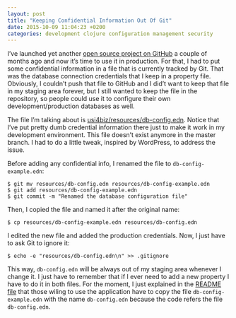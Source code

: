 ```yaml
---
layout: post
title: "Keeping Confidential Information Out Of Git"
date: 2015-10-09 11:04:23 +0200
categories: development clojure configuration management security
---
```


I’ve launched yet another <a href="https://github.com/htmfilho/usi4biz" target="_blank">open source project on GitHub</a> a couple of months ago and now it’s time to use it in production. For that, I had to put some confidential information in a file that is currently tracked by Git. That was the database connection credentials that I keep in a property file. Obviously, I couldn’t push that file to GitHub and I did’t want to keep that file in my staging area forever, but I still wanted to keep the file in the repository, so people could use it to configure their own development/production databases as well.

The file I’m talking about is <a href="https://github.com/htmfilho/usi4biz/blob/37bc4973c73f18e7a50494b419ab253fd492fa6b/resources/db-config.edn" target="_blank">usi4biz/resources/db-config.edn</a>. Notice that I’ve put pretty dumb credential information there just to make it work in my development environment. This file doesn’t exist anymore in the master branch. I had to do a little tweak, inspired by WordPress, to address the issue.

Before adding any confidential info, I renamed the file to `db-config-example.edn`:

```
$ git mv resources/db-config.edn resources/db-config-example.edn
$ git add resources/db-config-example.edn
$ git commit -m "Renamed the database configuration file"
```

Then, I copied the file and named it after the original name:

```
$ cp resources/db-config-example.edn resources/db-config.edn
```

I edited the new file and added the production credentials. Now, I just have to ask Git to ignore it:

```
$ echo -e "resources/db-config.edn\n" >> .gitignore
```

This way, `db-config.edn` will be always out of my staging area whenever I change it. I just have to remember that if I ever need to add a new property I have to do it in both files. For the moment, I just explained in the <a href="https://github.com/htmfilho/usi4biz/blob/master/README.md" target="_blank">README file</a> that those wiling to use the application have to copy the file `db-config-example.edn` with the name `db-config.edn` because the code refers the file `db-config.edn`.
